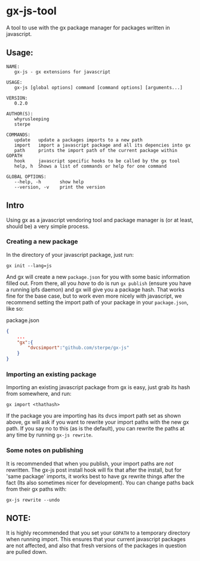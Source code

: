 # gx-js-tool

A tool to use with the gx package manager for packages written in javascript.

## Usage:
```
NAME:
   gx-js - gx extensions for javascript

USAGE:
   gx-js [global options] command [command options] [arguments...]
   
VERSION:
   0.2.0
   
AUTHOR(S):
   whyrusleeping 
   sterpe
   
COMMANDS:
   update	update a packages imports to a new path
   import	import a javascript package and all its depencies into gx
   path		prints the import path of the current package within GOPATH
   hook		javascript specific hooks to be called by the gx tool
   help, h	Shows a list of commands or help for one command
   
GLOBAL OPTIONS:
   --help, -h		show help
   --version, -v	print the version
```

## Intro
Using gx as a javascript vendoring tool and package manager is (or at least, should be) a
very simple process.

### Creating a new package
In the directory of your javascript package, just run:
```
gx init --lang=js
```

And gx will create a new `package.json` for you with some basic information
filled out. From there, all you *have* to do is run `gx publish` (ensure you
have a running ipfs daemon) and gx will give you a package hash. That works
fine for the base case, but to work even more nicely with javascript, we recommend
setting the import path of your package in your `package.json`, like so:

package.json
```json
{
	...
	"gx":{
		"dvcsimport":"github.com/sterpe/gx-js"
	}
}
```

### Importing an existing package
Importing an existing javascript package from gx is easy, just grab its hash from
somewhere, and run:
```
gx import <thathash>
```

If the package you are importing has its dvcs import path set as shown above,
gx will ask if you want to rewrite your import paths with the new gx path.
If you say no to this (as is the default), you can rewrite the paths at any time
by running `gx-js rewrite`.

### Some notes on publishing
It is recommended that when you publish, your import paths are *not* rewritten.
The gx-js post install hook will fix that after the install, but for 'same package'
imports, it works best to have gx rewrite things after the fact (Its also sometimes
nicer for development). You can change paths back from their gx paths with:
```
gx-js rewrite --undo
```

## NOTE:
It is highly recommended that you set your `GOPATH` to a temporary directory when running import.
This ensures that your current javascript packages are not affected, and also that fresh versions of
the packages in question are pulled down.
